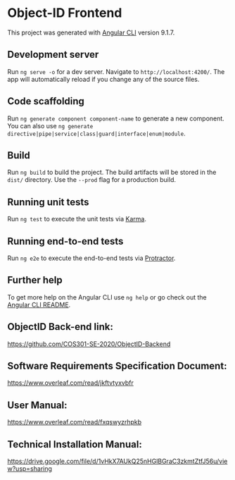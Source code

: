 # Object-ID Frontend

This project was generated with [Angular CLI](https://github.com/angular/angular-cli) version 9.1.7.

## Development server

Run `ng serve -o` for a dev server. Navigate to `http://localhost:4200/`. The app will automatically reload if you change any of the source files.

## Code scaffolding

Run `ng generate component component-name` to generate a new component. You can also use `ng generate directive|pipe|service|class|guard|interface|enum|module`.

## Build

Run `ng build` to build the project. The build artifacts will be stored in the `dist/` directory. Use the `--prod` flag for a production build.

## Running unit tests

Run `ng test` to execute the unit tests via [Karma](https://karma-runner.github.io).

## Running end-to-end tests

Run `ng e2e` to execute the end-to-end tests via [Protractor](http://www.protractortest.org/).

## Further help

To get more help on the Angular CLI use `ng help` or go check out the [Angular CLI README](https://github.com/angular/angular-cli/blob/master/README.md).

## ObjectID Back-end link:

https://github.com/COS301-SE-2020/ObjectID-Backend

## Software Requirements Specification Document:

https://www.overleaf.com/read/jkftvtyxvbfr

## User Manual:

https://www.overleaf.com/read/fxqswyzrhpkb

## Technical Installation Manual:

https://drive.google.com/file/d/1vHkX7AUkQ25nHGlBGraC3zkmtZtfJ56u/view?usp=sharing
